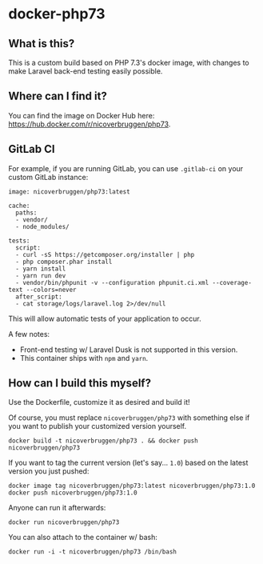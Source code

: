 # docker-php73

## What is this?

This is a custom build based on PHP 7.3's docker image, with changes to make Laravel back-end testing easily possible.

## Where can I find it?

You can find the image on Docker Hub here: https://hub.docker.com/r/nicoverbruggen/php73.

## GitLab CI

For example, if you are running GitLab, you can use `.gitlab-ci` on your custom GitLab instance:

```
image: nicoverbruggen/php73:latest

cache:
  paths:
  - vendor/
  - node_modules/

tests:
  script:
  - curl -sS https://getcomposer.org/installer | php
  - php composer.phar install
  - yarn install
  - yarn run dev
  - vendor/bin/phpunit -v --configuration phpunit.ci.xml --coverage-text --colors=never
  after_script:
  - cat storage/logs/laravel.log 2>/dev/null
```

This will allow automatic tests of your application to occur.

A few notes:

- Front-end testing w/ Laravel Dusk is not supported in this version.
- This container ships with `npm` and `yarn`.

## How can I build this myself?

Use the Dockerfile, customize it as desired and build it!

Of course, you must replace `nicoverbruggen/php73` with something else if you want to publish your customized version yourself.

    docker build -t nicoverbruggen/php73 . && docker push nicoverbruggen/php73

If you want to tag the current version (let's say... `1.0`) based on the latest version you just pushed:

    docker image tag nicoverbruggen/php73:latest nicoverbruggen/php73:1.0
    docker push nicoverbruggen/php73:1.0

Anyone can run it afterwards:

    docker run nicoverbruggen/php73

You can also attach to the container w/ bash:

    docker run -i -t nicoverbruggen/php73 /bin/bash
